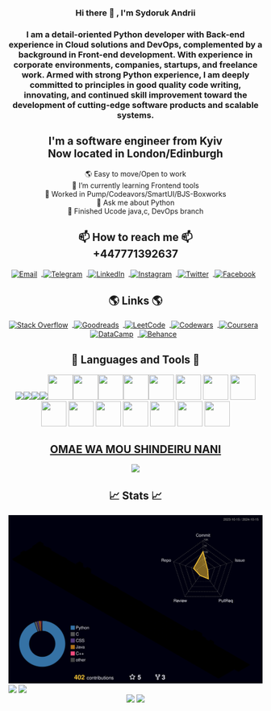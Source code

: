 <h3 align="center"> Hi there 👋 , I'm Sydoruk Andrii <h3>

<p align="center">I am a detail-oriented Python developer with Back-end experience in Cloud solutions and DevOps,
complemented by a background in Front-end development.
With experience in corporate environments, companies, startups, and freelance work.
Armed with strong Python experience, I am deeply committed to principles in good quality code
writing, innovating, and continued skill improvement toward the development of cutting-edge
software products and scalable systems.</p>

<h2 align="center"> I'm a software engineer from Kyiv <br>  Now located in London/Edinburgh  </h2>

<p align="center">
🌎 Easy to move/Open to work <br/>
🌱 I’m currently learning Frontend tools <br/>
🔭 Worked in Pump/Codeavors/SmartUI/BJS-Boxworks <br/>
💬 Ask me about Python <br/>
🏁 Finished Ucode java,c, DevOps branch  <br/>
</p>

<h2 align="center"> 📫 How to reach me 📫 <br> +447771392637 </h2>
<div align="center">
    <a href="mailto:asydoruka@gmail.com">
        <img src="https://img.icons8.com/ios-filled/50/808080/email.png" alt="Email" style="width:50px;height:50px;vertical-align:middle;margin-right:8px;">
    </a>
    <a href="https://t.me/nnnocturny">
        <img src="https://img.icons8.com/ios-filled/50/808080/telegram-app.png" alt="Telegram" style="width:50px;height:50px;vertical-align:middle;margin-right:8px;">
    </a>
    <a href="https://www.linkedin.com/in/asydoruka/">
        <img src="https://img.icons8.com/ios-filled/50/808080/linkedin.png" alt="LinkedIn" style="width:50px;height:50px;vertical-align:middle;margin-right:8px;">
    </a>
    <a href="https://www.instagram.com/technnoc">
        <img src="https://img.icons8.com/ios-filled/50/808080/instagram.png" alt="Instagram" style="width:50px;height:50px;vertical-align:middle;margin-right:8px;" class="icon">
    </a>
    <a href="https://twitter.com/nnnocturny">
        <img src="https://img.icons8.com/ios-filled/50/808080/twitter.png" alt="Twitter" style="width:50px;height:50px;vertical-align:middle;margin-right:8px;" class="icon">
    </a>
    <a href="https://www.facebook.com/profile.php?id=100004794157598">
        <img src="https://img.icons8.com/ios-filled/50/808080/facebook.png" alt="Facebook" style="width:50px;height:50px;vertical-align:middle;margin-right:8px;" class="icon">
    </a>
</div>

<h2 align="center"> 🌎 Links 🌎 </h2>

<div align="center">
    <a href="https://stackoverflow.com/users/12107506/nnnocturn">
        <img src="https://upload.wikimedia.org/wikipedia/commons/thumb/e/ef/Stack_Overflow_icon.svg/768px-Stack_Overflow_icon.svg.png" alt="Stack Overflow" style="width:50px;height:50px;vertical-align:middle;margin-right:8px;">
    </a>
    <a href="https://www.goodreads.com/user/show/175010549-andrii-sydoruk">
        <img src="https://img.icons8.com/ios-filled/50/808080/goodreads.png" alt="Goodreads" style="width:50px;height:50px;vertical-align:middle;margin-right:8px;">
    </a>
    <a href="https://leetcode.com/nnocturnnn">
        <img src="https://upload.wikimedia.org/wikipedia/commons/8/8e/LeetCode_Logo_1.png" alt="LeetCode" style="width:50px;height:50px;vertical-align:middle;margin-right:8px;">
    </a>
    <a href="https://www.codewars.com/users/nnocturnnn">
        <img src="https://cdn.prod.website-files.com/62e95dddfb380a0e61193e7d/6363e7db70db732290fa3db6_logo-256.png" alt="Codewars" style="width:50px;height:50px;vertical-align:middle;margin-right:8px;">
    </a>
    <a href="https://www.coursera.org/user/e8e44ed474478c74906bf8e94cf21ae5">
        <img src="https://upload.wikimedia.org/wikipedia/commons/thumb/9/97/Coursera-Logo_600x600.svg/2048px-Coursera-Logo_600x600.svg.png" alt="Coursera" style="width:50px;height:50px;vertical-align:middle;margin-right:8px;">
    </a>
    <a href="https://www.datacamp.com/portfolio/tusabas12">
        <img src="https://play-lh.googleusercontent.com/zIO-uuTBjFigUIswv_h9S0-wVIkno_obwannvzr7NrXbh_MXL_khqV7gEqBly6KXEi4" alt="DataCamp" class="icon" style="width:50px;height:50px;vertical-align:middle;margin-right:8px;">
    </a>
    <a href="https://www.behance.net/0bf478c9">
        <img src="https://img.icons8.com/ios-filled/50/808080/behance.png" alt="Behance" style="width:50px;height:50px;vertical-align:middle;margin-right:8px;">
    </a>
</div>


<h2 align="center"> 🗿 Languages and Tools 🗿</h2>

<div align="center">
<img src="https://img.icons8.com/color/48/000000/django.png"/><img src="https://img.icons8.com/plasticine/50/000000/bash.png"/><img src="https://img.icons8.com/color/48/000000/c-programming.png"/><img src="https://img.icons8.com/color/48/000000/c-plus-plus-logo.png"/><img src="https://img.icons8.com/dusk/64/000000/python.png" width="50" height="50"/><img src="https://img.icons8.com/wired/64/000000/sql.png"width="50" height="50"/><img src="https://img.icons8.com/dusk/64/000000/java-coffee-cup-logo.png" width="50" height="50"/><img src="https://img.icons8.com/dusk/64/000000/javascript.png" width="50" height="50" /><img src="https://img.icons8.com/dusk/64/000000/html-5.png" width="50" height="50"/>
<img src="https://cdn.icon-icons.com/icons2/2407/PNG/512/aws_icon_146074.png" width="50" height="50"/>
<img src="https://cdn.worldvectorlogo.com/logos/fastapi.svg" width="50" height="50"/>
<img src="https://cdn-icons-png.flaticon.com/512/919/919853.png" width="50" height="50"/>
<img src="https://cdn4.iconfinder.com/data/icons/google-i-o-2016/512/google_firebase-2-512.png" width="50" height="50"/>
<img src="https://img.icons8.com/ios/500/flask.png" width="50" height="50"/>
<img src="https://cdn.iconscout.com/icon/free/png-256/mongodb-5-1175140.png" width="50" height="50"/>
<img src="https://cdn4.iconfinder.com/data/icons/redis-2/1451/Untitled-2-512.png" width="50" height="50"/>
<img src="https://git-scm.com/images/logos/downloads/Git-Icon-1788C.png" width="50" height="50"/>
<img src="https://upload.wikimedia.org/wikipedia/commons/thumb/e/e9/Jenkins_logo.svg/1200px-Jenkins_logo.svg.png" width="50" height="50"/>
<img src="https://upload.wikimedia.org/wikipedia/commons/thumb/b/b2/Bootstrap_logo.svg/2560px-Bootstrap_logo.svg.png" width="50" height="50"/>
</div>

<h2 align="center"><a href="https://github.com/nnocturnnn/T-Rex_JavaFX">OMAE WA MOU SHINDEIRU NANI</a></h2>
<div align="center">
    <img src="lol.gif">
</div>
<h2 align="center">📈 Stats 📈</h2>
<div align="center">
    <img src="./profile-3d-contrib/profile-night-rainbow.svg" width=800>
</div>
<div align="center" style="display: inline-block;">
    <img src="https://github-readme-stats.vercel.app/api/top-langs/?username=nnocturnnn&langs_count=8&show_icons=true&layout=compact&theme=vision-friendly-dark" height=200>
    <img src="https://github-readme-stats.vercel.app/api?username=nnocturnnn&show_icons=true&theme=vision-friendly-dark" height=200>
</div>
<!-- <img src="stat.png" width="800"> -->

<div align="center" >
    <img src="https://leetcard.jacoblin.cool/nnocturnnn?ext=heatmap" width=800>
    <img src="https://codewars-stats-ignacio-cuadra.vercel.app/?username=nnocturnnn" width=800>
</div>

<!--
**nnocturnnn/nnocturnnn** is a ✨ _special_ ✨ repository because its `README.md` (this file) appears on your GitHub profile.

Here are some ideas to get you started:

- 🔭 I’m currently working on ...
- 🌱 I’m currently learning ...
- 👯 I’m looking to collaborate on ...
- 🤔 I’m looking for help with ...
- 💬 Ask me about ...
- 📫 How to reach me: ...
- 😄 Pronouns: ...
- ⚡ Fun fact: ...
-->

